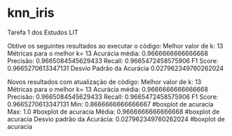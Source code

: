 # knn_iris
Tarefa 1 dos Estudos LIT

Obtive os seguintes resultados ao executar o código:
Melhor valor de k: 13
Métricas para o melhor k= 13
Acurácia média:  0.9666666666666668
Precisão:  0.9665084545629433
Recall:  0.9665472458575906
F1 Score:  0.9665270613347131
Desvio Padrão da Acurácia 0.027962349760262024

Novos resultados com atualização de código:
Melhor valor de k: 13
Métricas para o melhor k= 13
Acurácia média:  0.9666666666666668
Precisão:  0.9665084545629433
Recall:  0.9665472458575906
F1 Score:  0.9665270613347131
Min: 0.8666666666666667 #boxplot de acuracia
Max: 1.0 #boxplot de acuracia
Média: 0.9666666666666668 #boxplot de acuracia
Desvio padrão da Acurácia: 0.027962349760262024 #boxplot de acuracia
